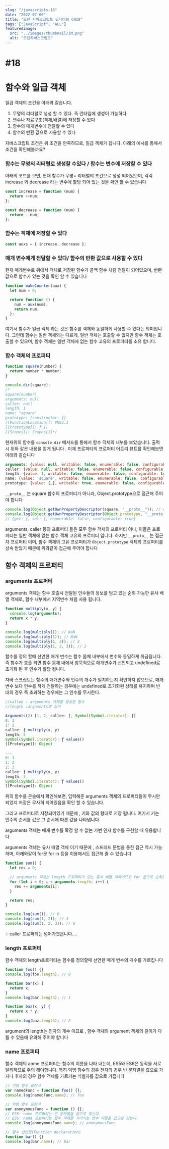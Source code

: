 ```yaml
---
slug: "/javascripts-18"
date: "2022-07-06"
title: "모던 자바스크립트 딥다이브 CH18"
tags: ["JavaScript", "ALL"]
featuredimage:
  src: "../images/thumbnail/JM.png"
  alt: "모던자바스크립트"
---
```


# #18

# 함수와 일급 객체

일급 객체의 조건을 아래와 같습니다.

1. 무명의 리터럴로 생성 할 수 있다. 즉 런타임에 생성이 가능하다
2. 변수나 자료구조(객체,배열)에 저장할 수 있다
3. 함수의 매개변수에 전달할 수 있다
4. 함수의 반환 값으로 사용할 수 있다

자바스크립트 조건은 위 조건을 만족하므로, 일급 객체가 됩니다. 아래의 예시를 통해서 조건을 확인해볼까요?

### 함수는 무명의 리터럴로 생성할 수있다 / 함수는 변수에 저장할 수 있다

아래의 코드를 보면, 현재 함수가 무명+ 리터럴의 조건으로 생성 되어있으며, 각각 increase 와 decrease 라는 변수에 할당 되어 있는 것을 확인 할 수 있습니다

```jsx
const increase = function (num) {
  return ++num;
};

const decrease = function (num) {
  return --num;
};
```

### 함수는 객체에 저장할 수 있다

```jsx
const auxs = { increase, decrease };
```

### 매개 변수에게 전달할 수 있다/ 함수의 반환 값으로 사용할 수 있다

현재 매개변수로 위에서 객체로 저장된 함수가 콜백 함수 처럼 전달이 되어있으며, 반환 값으로 함수가 있는 것을 확인 할 수 있습니다

```jsx
function makeCounter(aux) {
  let num = 0;

  return function () {
    num = aux(num);
    return num;
  };
}
```

여기서 함수가 일급 객체 라는 것은 함수를 객체와 동일하게 사용할 수 있다는 의미입니다. 그런데 함수는 일반 객체와는 다르게, 일반 객체는 호출할 수 없지만 함수 객체는 호출할 수 있으며, 함수 객체는 일반 객체에 없는 함수 고유의 프로퍼티를 소유 합니다.

### 함수 객체의 프로퍼티

```jsx
function square(number) {
  return number * number;
}

console.dir(square);
/*
square(number)
arguments: null
caller: null
length: 1
name: "square"
prototype: {constructor: ƒ}
[[FunctionLocation]]: VM55:1
[[Prototype]]: ƒ ()
[[Scopes]]: Scopes[1]*/
```

현재위의 함수를 `console.dir` 메서드를 통해서 함수 객체의 내부를 보았습니다. 출력시 위와 같은 내용을 얻게 됩니다 . 이제 프로퍼티의 프로퍼티 어트리 뷰트를 확인해보면 아래와 같습니다

```jsx
arguments: {value: null, writable: false, enumerable: false, configurable: false}
caller: {value: null, writable: false, enumerable: false, configurable: false}
length: {value: 1, writable: false, enumerable: false, configurable: true}
name: {value: 'square', writable: false, enumerable: false, configurable: true}
prototype: {value: {…}, writable: true, enumerable: false, configurable: false}
```

`__proto__` 는 square 함수의 프로퍼티가 아니라, Object.prototype으로 접근해 주어야 합니다

```jsx
console.log(Object.getOwnPropertyDescriptor(square, "__proto__")); // undefined
console.log(Object.getOwnPropertyDescriptor(Object.prototype, "__proto__"));
// {get: ƒ, set: ƒ, enumerable: false, configurable: true}
```

arguments, caller 등의 프로퍼티 들은 모두 함수 객체의 프로퍼티 이나, 이들은 프로퍼티는 일반 객체에 없는 함수 객체 고유의 프로퍼티 입니다. 하지만 `__proto__` 는 접근자 프로퍼티 이며, 함수 객체의 고유 프로퍼티가 `Object.prototype` 객체의 프로퍼티를 상속 받았기 때문에 위와같이 접근해 주어야 합니다

## 함수 객체의 프로퍼티

### arguments 프로퍼티

arguments 객체는 함수 호출시 전달된 인수들의 정보를 담고 있는 순회 가능한 유사 배열 객체로, 함수 내부에서 지역변수 처럼 사용 됩니다.

```jsx
function multiply(x, y) {
  console.log(arguments);
  return x * y;
}

console.log(multiply()); // NaN
console.log(multiply(1)); // NaN
console.log(multiply(1, 2)); // 2
console.log(multiply(1, 2, 3)); // 2
```

함수를 정의 할때 선언한 매개 변수는 함수 몸체 내부에서 변수와 동일하게 취급됩니다. 즉 함수가 호출 되면 함수 몸체 내에서 암묵적으로 매개변수가 선언되고 undefined로 초기화 된 후 인수가 할당 됩니다.

자바 스크립트는 함수의 매개변수와 인수의 개수가 일치하는지 확인하지 않으므로, 매개 변수 보다 인수를 적게 전달하는 경우에는 undefined로 초기화된 상태를 유지하며 반대의 경우 즉 초과하는 경우에는 그 인수를 무시한다.

```jsx
//callee : arguments 객체를 생성한 함수
//length :arguments의 길이

Arguments(2) [1, 2, callee: ƒ, Symbol(Symbol.iterator): ƒ]
0: 1
1: 2
callee: ƒ multiply(x, y)
length: 2
Symbol(Symbol.iterator): ƒ values()
[[Prototype]]: Object

---
0: 1
1: 2
2: 3
callee: ƒ multiply(x, y)
length: 3
Symbol(Symbol.iterator): ƒ values()
[[Prototype]]: Object
```

위의 함수를 콘솔에서 확인해보면, 입력해준 arguments 객체의 프로퍼티들이 무시만 되었지 저장은 무사히 되어있음을 확인 할 수 있습니다.

그리고 프로퍼티로 저장되어있기 때문에 , 키와 값의 형태로 저장 됩니다. 여기서 키는 인수의 순서를 값은 그 순서에 따른 값을 나타냅니다.

arguments 객체는 매개 변수를 확정 할 수 없는 가변 인자 함수를 구현할 때 유용합니다

arguments 객체는 유사 배열 객체 이기 때문에 , 스프레드 문법을 통한 접근 역시 가능하며, 아래와같이 for문 for in 등을 이용해서도 접근해 줄 수 있습니다

```jsx
function sum() {
  let res = 0;

  // arguments 객체는 length 프로퍼티가 있는 유사 배열 객체이므로 for 문으로 순회할 수 있다.
  for (let i = 0; i < arguments.length; i++) {
    res += arguments[i];
  }

  return res;
}

console.log(sum()); // 0
console.log(sum(1, 2)); // 3
console.log(sum(1, 2, 3)); // 6
```

<aside>
💡 caller 프로퍼티는 넘어가겟읍니다….

</aside>

### length 프로퍼티

함수 객체의 length프로퍼티는 함수를 정의할때 선언한 매개 변수의 개수를 가르킵니다

```jsx
function foo() {}
console.log(foo.length); // 0

function bar(x) {
  return x;
}
console.log(bar.length); // 1

function baz(x, y) {
  return x * y;
}
console.log(baz.length); // 2
```

argument의 length는 인자의 개수 이므로 , 함수 객체와 argument 객체의 길이가 다를 수 있음에 유의해 주어야 합니다

### name 프로퍼티

함수 객체의 anme 프로퍼티는 함수의 이름을 나타 내는데, ES5와 ES6은 동작을 서로 달리하므로 주의 해야합니다. 특히 익명 함수의 경우 전자의 경우 빈 문자열을 값으로 가지나 후자의 경우 함수 객체를 가르키는 식별자를 값으로 가집니다

```jsx
// 기명 함수 표현식
var namedFunc = function foo() {};
console.log(namedFunc.name); // foo

// 익명 함수 표현식
var anonymousFunc = function () {};
// ES5: name 프로퍼티는 빈 문자열을 값으로 갖는다.
// ES6: name 프로퍼티는 함수 객체를 가리키는 변수 이름을 값으로 갖는다.
console.log(anonymousFunc.name); // anonymousFunc

// 함수 선언문(Function declaration)
function bar() {}
console.log(bar.name); // bar
```
